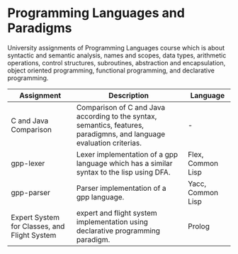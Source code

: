 # Programming Languages and Paradigms
University assignments of Programming Languages course which is about syntactic and semantic analysis, names and scopes, data types, arithmetic operations, control structures, subroutines, abstraction and encapsulation, object oriented programming, functional programming, and declarative programming.  
  
  
| Assignment | Description | Language |
| --- | --- | --- |
| C and Java Comparison | Comparison of C and Java according to the syntax, semantics, features, paradigmns, and language evaluation criterias.| - |
| gpp-lexer | Lexer implementation of a gpp language which has a similar syntax to the lisp using DFA. | Flex, Common Lisp |
| gpp-parser | Parser implementation of a gpp language. | Yacc, Common Lisp |
| Expert System for Classes, and Flight System | expert and flight system implementation using declarative programming paradigm. | Prolog |